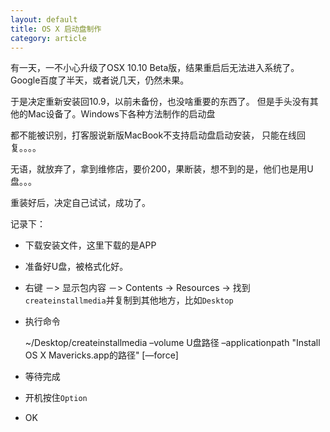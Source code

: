 ```yaml
---
layout: default
title: OS X 启动盘制作
category: article
---
```


有一天，一不小心升级了OSX 10.10 Beta版，结果重启后无法进入系统了。 Google百度了半天，或者说几天，仍然未果。

于是决定重新安装回10.9，以前未备份，也没啥重要的东西了。 但是手头没有其他的Mac设备了。Windows下各种方法制作的启动盘

都不能被识别，打客服说新版MacBook不支持启动盘启动安装， 只能在线回复。。。。

无语，就放弃了，拿到维修店，要价200，果断装，想不到的是，他们也是用U盘。。。

重装好后，决定自己试试，成功了。

记录下：

* 下载安装文件，这里下载的是APP
* 准备好U盘，被格式化好。
* 右键 －>  显示包内容 －> Contents -> Resources -> 找到`createinstallmedia`并复制到其他地方，比如`Desktop`
* 执行命令

    ~/Desktop/createinstallmedia –volume U盘路径 –applicationpath "Install OS X Mavericks.app的路径" [—force]

* 等待完成
* 开机按住`Option`
* OK